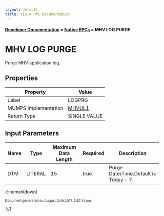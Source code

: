 ```yaml
---
layout: default
title: VISTA RPC Documentation
---
```


#### [Developer Documentation](../index) &#187; [Native RPCs](TableOfContents) &#187; MHV LOG PURGE<br/>
# MHV LOG PURGE

Purge MHV application log.

## Properties

Property | Value
--- | ---
Label | LOGPRG
MUMPS Implementation | [MHVUL1](http://code.osehra.org/dox/Routine_MHVUL1_source.html)
Return Type | SINGLE VALUE


## Input Parameters

Name | Type | Maximum Data Length | Required | Description
--- | --- | --- | --- | ---
DTM | LITERAL | 15 | true | Purge Date/Time.Default is Today - 7.



{::nomarkdown} <br/><p style="font-size: 11px">Document generated on August 24th 2017, 2:57:41 pm</p>{:/}